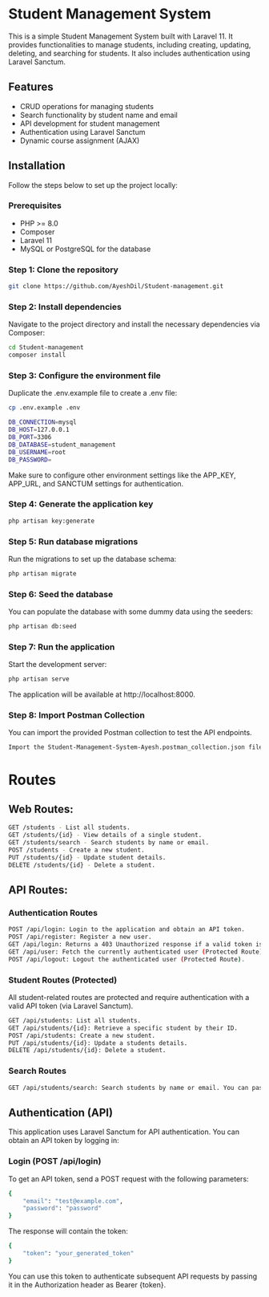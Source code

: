 # Student Management System

This is a simple Student Management System built with Laravel 11. It provides functionalities to manage students, including creating, updating, deleting, and searching for students. It also includes authentication using Laravel Sanctum.

## Features
- CRUD operations for managing students
- Search functionality by student name and email
- API development for student management
- Authentication using Laravel Sanctum
- Dynamic course assignment (AJAX)

## Installation

Follow the steps below to set up the project locally:

### Prerequisites
- PHP >= 8.0
- Composer
- Laravel 11
- MySQL or PostgreSQL for the database

### Step 1: Clone the repository

```bash
git clone https://github.com/AyeshDil/Student-management.git
```

### Step 2: Install dependencies
Navigate to the project directory and install the necessary dependencies via Composer:

```bash
cd Student-management
composer install
```

### Step 3: Configure the environment file
Duplicate the .env.example file to create a .env file:

```bash
cp .env.example .env
```

```bash
DB_CONNECTION=mysql
DB_HOST=127.0.0.1
DB_PORT=3306
DB_DATABASE=student_management
DB_USERNAME=root
DB_PASSWORD=
```


Make sure to configure other environment settings like the APP_KEY, APP_URL, and SANCTUM settings for authentication.

### Step 4: Generate the application key
```bash
php artisan key:generate
```

### Step 5: Run database migrations
Run the migrations to set up the database schema:

```bash
php artisan migrate
```

### Step 6: Seed the database
You can populate the database with some dummy data using the seeders:

```bash
php artisan db:seed
```


### Step 7: Run the application
Start the development server:

```bash
php artisan serve
```

The application will be available at http://localhost:8000.

### Step 8: Import Postman Collection

You can import the provided Postman collection to test the API endpoints.

```bash
Import the Student-Management-System-Ayesh.postman_collection.json file into Postman.
```

# Routes

## Web Routes:
```bash
GET /students - List all students.
GET /students/{id} - View details of a single student.
GET /students/search - Search students by name or email.
POST /students - Create a new student.
PUT /students/{id} - Update student details.
DELETE /students/{id} - Delete a student.
```

## API Routes:

### Authentication Routes
```bash
POST /api/login: Login to the application and obtain an API token.
POST /api/register: Register a new user.
GET /api/login: Returns a 403 Unauthorized response if a valid token is not provided.
GET /api/user: Fetch the currently authenticated user (Protected Route).
POST /api/logout: Logout the authenticated user (Protected Route).
```

### Student Routes (Protected)
All student-related routes are protected and require authentication with a valid API token (via Laravel Sanctum).

```bash
GET /api/students: List all students.
GET /api/students/{id}: Retrieve a specific student by their ID.
POST /api/students: Create a new student.
PUT /api/students/{id}: Update a students details.
DELETE /api/students/{id}: Delete a student.
```

### Search Routes
```bash
GET /api/students/search: Search students by name or email. You can pass name or email as query parameters to filter the students.
```



## Authentication (API)

This application uses Laravel Sanctum for API authentication. You can obtain an API token by logging in:

### Login (POST /api/login)
To get an API token, send a POST request with the following parameters:
```bash
{
    "email": "test@example.com",
    "password": "password"
}
```

The response will contain the token:

```bash
{
    "token": "your_generated_token"
}
```

You can use this token to authenticate subsequent API requests by passing it in the Authorization header as Bearer {token}.

